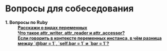 # Вопросы для собеседования

<dl>
  <dt><b>1. Вопросы по Ruby<b></dt>
  <dd>
    <a href="https://github.com/majerkravchuk/ruby-developer-interview/blob/master/topics/ruby-question/q1.variables.md">
      Расскажи о видах переменных
    </a>
  </dd>
  <dd>
    <a href="https://github.com/majerkravchuk/ruby-developer-interview/blob/master/topics/ruby-question/q2.accessors.md">
      Что такое attr_writer, attr_reader и attr_accessor?
    </a>
  </dd>
  <dd>
    <a href="https://github.com/majerkravchuk/ruby-developer-interview/blob/master/topics/ruby-question/q3.accessors_tricks.md">
      Если говорить в контексте переменных инстанса, в чём разница между `@bar = 1`, `self.bar = 1` и `bar = 1`?
    </a>
  </dd>
</dl>
